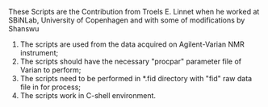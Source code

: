 These Scripts are the Contribution from Troels E. Linnet when he worked at SBiNLab, University of Copenhagen and with some of modifications by Shanswu

 1. The scripts are used from the data acquired on Agilent-Varian NMR instrument;
 2. The scripts should have the necessary "procpar" parameter file of Varian to perform;
 3. The scripts need to be performed in *.fid directory with "fid" raw data file in for process; 
 4. The scripts work in C-shell environment.
